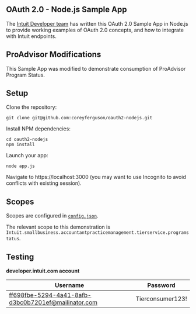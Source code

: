 
## OAuth 2.0 - Node.js Sample App

The [Intuit Developer team](https://developer.intuit.com) has written this OAuth 2.0 Sample App in Node.js to provide working examples of OAuth 2.0 concepts, and how to integrate with Intuit endpoints.

## ProAdvisor Modifications

This Sample App was modified to demonstrate consumption of ProAdvisor Program Status.

## Setup

Clone the repository:

```
git clone git@github.com:coreyferguson/oauth2-nodejs.git
```

Install NPM dependencies:

```
cd oauth2-nodejs
npm install
```

Launch your app:

```
node app.js
```

Navigate to https://localhost:3000 (you may want to use Incognito to avoid conflicts with existing session).

## Scopes

Scopes are configured in [`config.json`](./config.json).

The relevant scope to this demonstration is `Intuit.smallbusiness.accountantpracticemanagement.tierservice.programstatus`.

## Testing

**developer.intuit.com account**

Username | Password
-------- | --------
ff698fbe-5294-4a41-8afb-d3bc0b7201ef@mailinator.com | Tierconsumer123!


